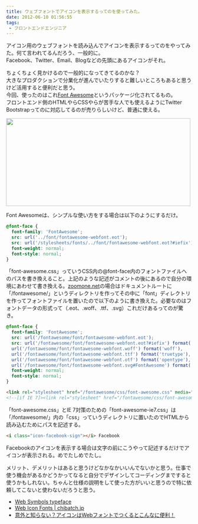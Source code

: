 ```yaml
---
title: ウェブフォントでアイコンを表示するってのを使ってみた。
date: 2012-06-10 01:56:55
tags: 
 - フロントエンドエンジニア
---
```


アイコン用のウェブフォントを読み込んでアイコンを表示するってのをやってみた。何て言われてるんだろう、一般的に。<br>
Facebook、Twitter、Email、Blogなどの先頭にあるアイコンがそれ。

ちょくちょく見かけるので一般的になってきてるのかな？<br>
大きなプロダクションで分業化が進んでいたりすると難しいところもあると思うけど活用すると便利だと思う。<br>
今回、使ったのはこれ<a href="https://fortawesome.github.com/Font-Awesome/" title="Font Awesome" target="_blank">Font Awesome</a>というパッケージ化されてるもの。<br>
フロントエンド側のHTMLやらCSSやらが苦手な人でも使えるようにTwitter Bootstrapってのに対応してるのが売りらしいけど、普通に使える。

<!-- more -->

<a href="zoomone.net" title="zoomone.net"><img src="https://farm8.staticflickr.com/7221/7170852371_20f21dc9c9.jpg" width="500" height="238" alt=""></a>

Font Awesomeは、シンプルな使い方をする場合は以下のようにするだけ。

```css
@font-face {
  font-family: 'FontAwesome';
  src: url('../font/fontawesome-webfont.eot');
  src: url('/stylesheets/fonts/../font/fontawesome-webfont.eot?#iefix') format('eot'), url('/stylesheets/fonts/../font/fontawesome-webfont.woff') format('woff'), url('/stylesheets/fonts/../font/fontawesome-webfont.ttf') format('truetype'), url('/stylesheets/fonts/../font/fontawesome-webfont.otf') format('opentype'), url('/stylesheets/fonts/../font/fontawesome-webfont.svg#FontAwesome') format('svg');
  font-weight: normal;
  font-style: normal;
}
```

「font-awesome.css」っていうCSS内の@font-face内のフォントファイルへのパスを書き換えること。上記のような記述がコメントの後にあるので自分の環境にあわせて書き換える。<a href="https://zoomone.net" target="_blank">zoomone.net</a>の場合はドキュメントルートに「/fontawesome/」というディレクトリを作ってその中に「font」ディレクトリを作ってフォントファイルを置いたので以下のように書き換えた。必要なのはフォントデータの形式って（.eot、.woff、.ttf、.svg）これだけあるってのが驚き。<br>

```css
@font-face {
  font-family: 'FontAwesome';
  src: url('/fontawesome/font/fontawesome-webfont.eot');
  src: url('/fontawesome/font/fontawesome-webfont.eot?#iefix') format('eot'),
  url('/fontawesome/font/fontawesome-webfont.woff') format('woff'),
  url('/fontawesome/font/fontawesome-webfont.ttf') format('truetype'),
  url('/fontawesome/font/fontawesome-webfont.otf') format('opentype'),
  url('/fontawesome/font/fontawesome-webfont.svg#FontAwesome') format('svg');
  font-weight: normal;
  font-style: normal;
}
```

```html
<link rel="stylesheet" href="/fontawesome/css/font-awesome.css" media="screen" />
<!--[if IE 7]><link rel="stylesheet" href="/fontawesome/css/font-awesome-ie7.css"><![endif]-->
```

「font-awesome.css」とIE 7対策のための「font-awesome-ie7.css」は「/fontawesome/」内の「css」っていうディレクトリに置いたのでHTMLから読み込むためにパスを記述する。

```html
<i class="icon-facebook-sign"></i> Facebook
```

Facebookのアイコンを表示する場合は文字の前にこうやって記述するだけでアイコンが表示される。めでたしめでたし。

メリット、デメリットはあると思うけどなかなかいいんでないかと思う。仕事で使う機会があるかどうかってなると自分でデザインしてコーディングまですると使うかもしれない。ちゃんと仕様の説明をして使った方がいいと思うので特に依頼してこないと使わないだろうと思う。

<ul>
<li><a href="https://www.justbenicestudio.com/studio/websymbols/" title="Web Symbols typeface" target="_blank">Web Symbols typeface</a></li>
<li><a href="https://webiconfonts.appspot.com/" title="Web Icon Fonts | chibatch.jp" target="_blank">Web Icon Fonts | chibatch.jp</a></li>
<li><a href="https://design.kayac.com/topics/2012/02/webFontIcons.php" title="意外と知らない？アイコンはWebフォントでつくるとこんなに便利！" target="_blank">意外と知らない？アイコンはWebフォントでつくるとこんなに便利！</a></li>
</ul>
